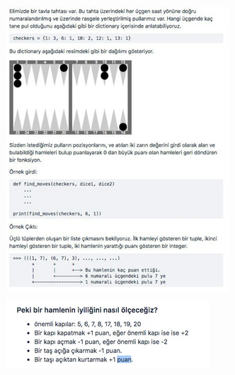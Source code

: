  ![](https://raw.githubusercontent.com/kursadbilgin/backgammon/master/img/1.jpg)

 ![](https://raw.githubusercontent.com/kursadbilgin/backgammon/master/img/2.jpg)

